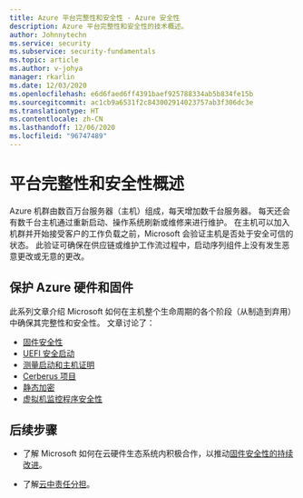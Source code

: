 ```yaml
---
title: Azure 平台完整性和安全性 - Azure 安全性
description: Azure 平台完整性和安全性的技术概述。
author: Johnnytechn
ms.service: security
ms.subservice: security-fundamentals
ms.topic: article
ms.author: v-johya
manager: rkarlin
ms.date: 12/03/2020
ms.openlocfilehash: e6d6faed6ff4391baef925788334ab5b834fe15b
ms.sourcegitcommit: ac1cb9a6531f2c843002914023757ab3f306dc3e
ms.translationtype: HT
ms.contentlocale: zh-CN
ms.lasthandoff: 12/06/2020
ms.locfileid: "96747489"
---
```

# <a name="platform-integrity-and-security-overview"></a>平台完整性和安全性概述
Azure 机群由数百万台服务器（主机）组成，每天增加数千台服务器。 每天还会有数千台主机通过重新启动、操作系统刷新或维修来进行维护。 在主机可以加入机群并开始接受客户的工作负载之前，Microsoft 会验证主机是否处于安全可信的状态。 此验证可确保在供应链或维护工作流过程中，启动序列组件上没有发生恶意更改或无意的更改。

## <a name="securing-azure-hardware-and-firmware"></a>保护 Azure 硬件和固件
此系列文章介绍 Microsoft 如何在主机整个生命周期的各个阶段（从制造到弃用）中确保其完整性和安全性。 文章讨论了：
 
- [固件安全性](firmware.md)
- [UEFI 安全启动](secure-boot.md)
- [测量启动和主机证明](measured-boot-host-attestation.md)
- [Cerberus 项目](project-cerberus.md)
- [静态加密](encryption-atrest.md)
- [虚拟机监控程序安全性](hypervisor.md)
 
## <a name="next-steps"></a>后续步骤

- 了解 Microsoft 如何在云硬件生态系统内积极合作，以推动[固件安全性的持续改进](firmware.md)。

- 了解[云中责任分担](shared-responsibility.md)。

